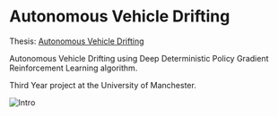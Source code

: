 # Autonomous Vehicle Drifting

Thesis: [Autonomous Vehicle Drifting](https://raw.githubusercontent.com/zadiq/auto_drift/master/docs/reports/OGUNTIMEHIN_Zadiq_Final_Report_V2_corrected.pdf)

Autonomous Vehicle Drifting using Deep Deterministic Policy Gradient
Reinforcement Learning algorithm.

Third Year project at the University of Manchester.

![Intro](docs/intro.gif)
